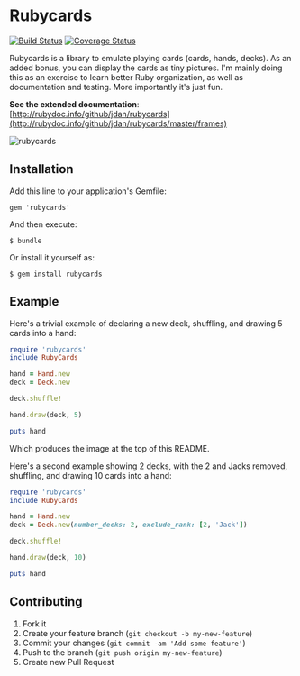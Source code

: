 # Rubycards

[![Build Status](https://travis-ci.org/jdan/rubycards.png)](https://travis-ci.org/jdan/rubycards) [![Coverage Status](https://coveralls.io/repos/prezjordan/rubycards/badge.png?branch=master)](https://coveralls.io/r/prezjordan/rubycards)

Rubycards is a library to emulate playing cards (cards, hands, decks). As an added bonus, you can display the cards as tiny pictures. I'm mainly doing this as an exercise to learn better Ruby organization, as well as documentation and testing. More importantly it's just fun.

**See the extended documentation**: [http://rubydoc.info/github/jdan/rubycards](http://rubydoc.info/github/jdan/rubycards/master/frames)

![rubycards](https://i.cloudup.com/mlUF8NxTxC-3000x3000.png)

## Installation

Add this line to your application's Gemfile:

    gem 'rubycards'

And then execute:

    $ bundle

Or install it yourself as:

    $ gem install rubycards

## Example

Here's a trivial example of declaring a new deck, shuffling, and drawing 5 cards into a hand:

```ruby
require 'rubycards'
include RubyCards

hand = Hand.new
deck = Deck.new

deck.shuffle!

hand.draw(deck, 5)

puts hand
```

Which produces the image at the top of this README.

Here's a second example showing 2 decks, with the 2 and Jacks removed, shuffling, and drawing 10 cards into a hand:

```ruby
require 'rubycards'
include RubyCards

hand = Hand.new
deck = Deck.new(number_decks: 2, exclude_rank: [2, 'Jack'])

deck.shuffle!

hand.draw(deck, 10)

puts hand
```

## Contributing

1. Fork it
2. Create your feature branch (`git checkout -b my-new-feature`)
3. Commit your changes (`git commit -am 'Add some feature'`)
4. Push to the branch (`git push origin my-new-feature`)
5. Create new Pull Request
